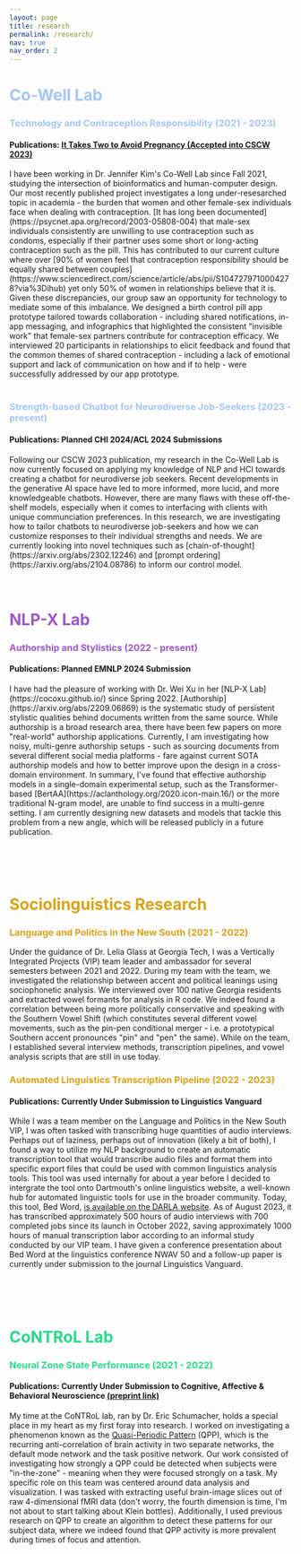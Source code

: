 ```yaml
---
layout: page
title: research
permalink: /research/
nav: true
nav_order: 2
---
```


<h1 style="color: rgb(166, 197, 247);">Co-Well Lab </h1>
<h3 style="color: rgb(166, 197, 247);"> Technology and Contraception Responsibility (2021 - 2023)</h3>
<h4> Publications: <a href="/publications">It Takes Two to Avoid Pregnancy (Accepted into CSCW 2023) </a> </h4>
I have been working in Dr. Jennifer Kim's Co-Well Lab since Fall 2021, studying the intersection of bioinformatics and human-computer design. Our most recently published project investigates a long under-resesarched topic in academia - the burden that women and other female-sex individuals face when dealing with contraception. [It has long been documented](https://psycnet.apa.org/record/2003-05808-004) that male-sex individuals consistently are unwilling to use contraception such as condoms, especially if their partner uses some short or long-acting contraception such as the pill. This has contributed to our current culture where over [90% of women feel that contraception responsibility should be equally shared between couples](https://www.sciencedirect.com/science/article/abs/pii/S1047279710004278?via%3Dihub) yet only 50% of women in relationships believe that it is. Given these discrepancies, our group saw an opportunity for technology to mediate some of this imbalance. We designed a birth control pill app prototype tailored towards collaboration - including shared notifications, in-app messaging, and infographics that highlighted the consistent "invisible work" that female-sex partners contribute for contraception efficacy. We interviewed 20 participants in relationships to elicit feedback and found that the common themes of shared contraception - including a lack of emotional support and lack of communication on how and if to help - were successfully addressed by our app prototype.
<br/><br/>
<h3 style="color: rgb(166, 197, 247);"> Strength-based Chatbot for Neurodiverse Job-Seekers (2023 - present)</h3>
<h4> Publications: Planned CHI 2024/ACL 2024 Submissions</h4>
Following our CSCW 2023 publication, my research in the Co-Well Lab is now currently focused on applying my knowledge of NLP and HCI towards creating a chatbot for neurodiverse job seekers. Recent developments in the generative AI space have led to more informed, more lucid, and more knowledgeable chatbots. However, there are many flaws with these off-the-shelf models, especially when it comes to interfacing with clients with unique communciation preferences. In this research, we are investigating how to tailor chatbots to neurodiverse job-seekers and how we can customize responses to their individual strengths and needs. We are currently looking into novel techniques such as [chain-of-thought](https://arxiv.org/abs/2302.12246) and [prompt ordering](https://arxiv.org/abs/2104.08786) to inform our control model.
<br/><br/><br/>
<h1 style="color: rgb(156,88,204);">NLP-X Lab </h1>
<h3 style="color: rgb(156,88,204);"> Authorship and Stylistics (2022 - present)</h3>
<h4> Publications: Planned EMNLP 2024 Submission</h4>
I have had the pleasure of working with Dr. Wei Xu in her [NLP-X Lab](https://cocoxu.github.io/) since Spring 2022. [Authorship](https://arxiv.org/abs/2209.06869) is the systematic study of persistent stylistic qualities behind documents written from the same source. While authorship is a broad research area, there have been few papers on more "real-world" authorship applications. Currently, I am investigating how noisy, multi-genre authorship setups - such as sourcing documents from several different social media platforms - fare against current SOTA authorship models and how to better improve upon the design in a cross-domain environment. In summary, I've found that effective authorship models in a single-domain experimental setup, such as the Transformer-based [BertAA](https://aclanthology.org/2020.icon-main.16/) or the more traditional N-gram model, are unable to find success in a multi-genre setting. I am currently designing new datasets and models that tackle this problem from a new angle, which will be released publicly in a future publication.

<br/><br/><br/>
<h1 style="color: rgb(219,163,22);"> Sociolinguistics Research </h1>
<h3 style="color: rgb(219,163,22);"> Language and Politics in the New South (2021 - 2022)</h3>
Under the guidance of Dr. Lelia Glass at Georgia Tech, I was a Vertically Integrated Projects (VIP) team leader and ambassador for several semesters between 2021 and 2022. During my team with the team, we investigated the relationship between accent and political leanings using sociophonetic analysis. We interviewed over 100 native Georgia residents and extracted vowel formants for analysis in R code. We indeed found a correlation between being more politically conservative and speaking with the Southern Vowel Shift (which constitutes several different vowel movements, such as the pin-pen conditional merger - i.e. a prototypical Southern accent pronounces "pin" and "pen" the same). While on the team, I established several interview methods, transcription pipelines, and vowel analysis scripts that are still in use today.

<h3 style="color: rgb(219,163,22);"> Automated Linguistics Transcription Pipeline (2022 - 2023)</h3>
<h4> Publications: Currently Under Submission to Linguistics Vanguard</h4>

While I was a team member on the Language and Politics in the New South VIP, I was often tasked with transcribing huge quantities of audio interviews. Perhaps out of laziness, perhaps out of innovation (likely a bit of both), I found a way to utilize my NLP background to create an automatic transcription tool that would transcribe audio files and format them into specific export files that could be used with common linguistics analysis tools. This tool was used internally for about a year before I decided to intergrate the tool onto Dartmouth's online linguistics website, a well-known hub for automated linguistic tools for use in the broader community. Today, this tool, Bed Word, [is available on the DARLA website](http://darla.dartmouth.edu/bedword). As of August 2023, it has transcribed approximately 500 hours of audio interviews with 700 completed jobs since its launch in October 2022, saving approximately 1000 hours of manual transcription labor according to an informal study conducted by our VIP team. I have given a conference presentation about Bed Word at the linguistics conference NWAV 50 and a follow-up paper is currently under submission to the journal Linguistics Vanguard.

<br/><br/><br/>
<h1 style="color: rgb(39,219,135);"> CoNTRoL Lab </h1>
<h3 style="color: rgb(39,219,135);"> Neural Zone State Performance (2021 - 2022)</h3>
<h4> Publications: Currently Under Submission to Cognitive, Affective & Behavioral Neuroscience <a href="https://biorxiv.org/cgi/content/short/2023.06.22.546092v1">(preprint link)</a></h4>

My time at the CoNTRoL lab, ran by Dr. Eric Schumacher, holds a special place in my heart as my first foray into research. I worked on investigating a phenomenon known as the [Quasi-Periodic Pattern](https://www.nature.com/articles/s41598-018-28237-9) (QPP), which is the recurring anti-correlation of brain activity in two separate networks, the default mode network and the task positive network. Our work consisted of investigating how strongly a QPP could be detected when subjects were "in-the-zone" - meaning when they were focused strongly on a task. My specific role on this team was centered around data analysis and visualization. I was tasked with extracting useful brain-image slices out of raw 4-dimensional fMRI data (don't worry, the fourth dimension is time, I'm not about to start talking about Klein bottles). Additionally, I used previous research on QPP to create an algorithm to detect these patterns for our subject data, where we indeed found that QPP activity is more prevalent during times of focus and attention.